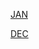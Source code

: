 [JAN](https://r3dbabyvamp.github.io/Paula-s-Website/YRS/2023/WNTR/JAN)

[DEC](https://r3dbabyvamp.github.io/Paula-s-Website/YRS/2023/WNTR/DEC)

